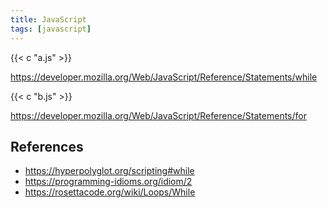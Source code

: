 ```yaml
---
title: JavaScript
tags: [javascript]
---
```


{{< c "a.js" >}}

<https://developer.mozilla.org/Web/JavaScript/Reference/Statements/while>

{{< c "b.js" >}}

<https://developer.mozilla.org/Web/JavaScript/Reference/Statements/for>

## References

- <https://hyperpolyglot.org/scripting#while>
- <https://programming-idioms.org/idiom/2>
- <https://rosettacode.org/wiki/Loops/While>

